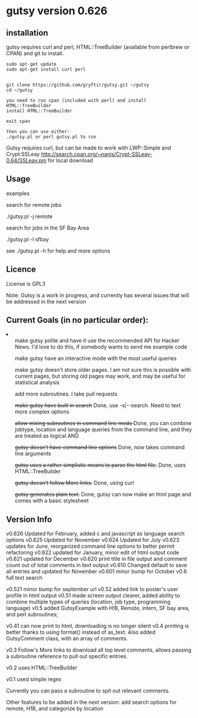 gutsy version 0.626
=====

installation
-----------

gutsy requires curl and perl, HTML::TreeBuilder (available from perlbrew or CPAN) and git to install.

    sudo apt-get update
    sudo apt-get install curl perl
    
    
    git clone https://github.com/gryftir/gutsy.git ~/gutsy
    cd ~/gutsy
    
    you need to run cpan (included with perl) and install HTML::TreeBuilder 
    install HTML::TreeBuilder 
    
    exit cpan
    
    then you can use either:
    ./gutsy.pl or perl gutsy.pl to run
    


Gutsy requires curl, but can be made to work with LWP::Simple and Crypt:SSLeay http://search.cpan.org/~nanis/Crypt-SSLeay-0.64/SSLeay.pm for local download

Usage
------

examples

search for remote jobs

./gutsy.pl -j remote

search for jobs in the SF Bay Area

./gutsy.pl -l sfbay

see ./gutsy.pl -h for help and more options

Licence
--------

License is GPL3

Note: Gutsy is a work in progress, and currently has several issues that will be addressed in the next version

Current Goals (in no particular order):
-----------------------------------

<li>
<ul>make gutsy polite and have it use the recommended API for Hacker News.  I'd love to do this, if somebody wants to send me example code</ul>
<ul>make gutsy  have an interactive mode with the most useful queries</ul>
<ul>make gutsy doesn't store older pages.  I am not sure this is possible with current pages, but storing old pages may work, and may be useful for statistical analysis</ul>
<ul>add more subroutines.  I take pull requests</ul>


<ul><del>make gutsy have built in search</del> Done, use -s|--search. Need to text more complex options</ul>
<ul><del>allow mixing subroutines in command line mode </del> Done, you can combine jobtype, location and language queries from the command line, and they are treated as logical AND </ul>
<ul><del>gutsy doesn't have command line options</del> Done, now takes command line arguments</ul>
<ul><del>gutsy uses a rather simplistic means to parse the html file.</del> Done, uses HTML::TreeBuilder</ul>
<ul><del>gutsy doesn't follow More links.</del> Done, using curl </ul>
<ul><del>gutsy generates plain text.</del> Done, gutsy can now make an html page and comes with a basic stylesheet</ul>



</li>

Version Info
-------
v0.626 Updated for February, added c and javascript as language search options
v0.625 Updated for November
v0.624 Updated for July
v0.623 updates for June, reorganized command line options to better permit refactoring
v0.622 updated for January, minor edit of html output code
v0.621 updated for December
v0.620 print title in file output and comment count out of total comments in text output
v0.610 Changed default to save all entries and updated for November
v0.601 minor bump for October
v0.6 full text search

v0.521 minor bump for september url
v0.52 added link to poster's user profile in html output
v0.51 made screen output clearer, added ability to combine multiple types of queries (location, job type, programming language)
v0.5 added GutsyExample with H!B, Remote, intern, SF bay area, and perl subroutines;

v0.41 can now print to html, downloading is no longer silent
v0.4 printing is better thanks to using format() instead of as_text.  Also added GutsyComment class, with an array of comments.

v0.3 Follow's More links to download all top level comments, allows passing a subroutine reference to pull out specific entries.

v0.2 uses HTML::TreeBuilder

v0.1 used simple regex




Currently you can pass a subroutine to spit out relevant comments.

Other features to be added in the next version: 
add search options for remote, H1B, and categorize by location


